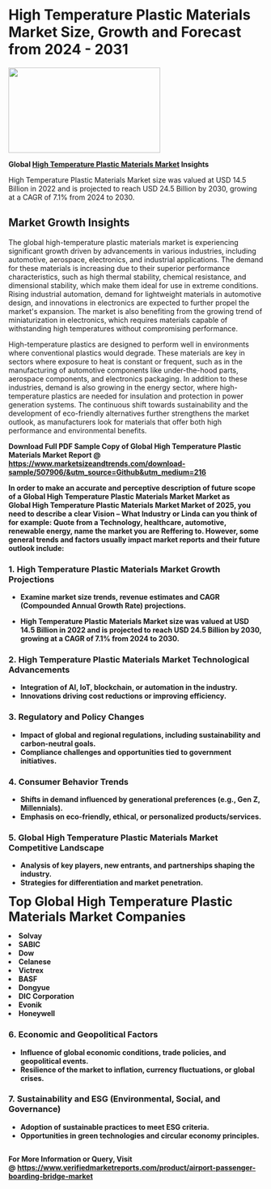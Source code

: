 <H1>High Temperature Plastic Materials Market Size, Growth and Forecast from 2024 - 2031</H1><img class="aligncenter size-medium wp-image-584254" src="https://thirdeyenews.in/wp-content/uploads/2024/09/Global-Market-Research-300x168.jpeg" alt="" width="300" height="168" /><p><strong>Global&nbsp;<a href="https://www.marketsizeandtrends.com/download-sample/507906/&amp;utm_source=Github&utm_medium=216">High Temperature Plastic Materials Market</a> Insights</strong></p><p>High Temperature Plastic Materials Market size was valued at USD 14.5 Billion in 2022 and is projected to reach USD 24.5 Billion by 2030, growing at a CAGR of 7.1% from 2024 to 2030.</p><p><h2>Market Growth Insights</h2> <p>The global high-temperature plastic materials market is experiencing significant growth driven by advancements in various industries, including automotive, aerospace, electronics, and industrial applications. The demand for these materials is increasing due to their superior performance characteristics, such as high thermal stability, chemical resistance, and dimensional stability, which make them ideal for use in extreme conditions. Rising industrial automation, demand for lightweight materials in automotive design, and innovations in electronics are expected to further propel the market's expansion. The market is also benefiting from the growing trend of miniaturization in electronics, which requires materials capable of withstanding high temperatures without compromising performance.</p> <p><strong></strong></p> <p>High-temperature plastics are designed to perform well in environments where conventional plastics would degrade. These materials are key in sectors where exposure to heat is constant or frequent, such as in the manufacturing of automotive components like under-the-hood parts, aerospace components, and electronics packaging. In addition to these industries, demand is also growing in the energy sector, where high-temperature plastics are needed for insulation and protection in power generation systems. The continuous shift towards sustainability and the development of eco-friendly alternatives further strengthens the market outlook, as manufacturers look for materials that offer both high performance and environmental benefits.</p> <p><strong></p><p><span class=""><strong>Download Full PDF Sample Copy of Global High Temperature Plastic Materials Market Report</strong> @ <a href="https://www.marketsizeandtrends.com/download-sample/507906/&amp;utm_source=Github&utm_medium=216" target="_blank">https://www.marketsizeandtrends.com/download-sample/507906/&amp;utm_source=Github&utm_medium=216</a></span></p><p>In order to make an accurate and perceptive description of future scope of a Global&nbsp;High Temperature Plastic Materials Market Market as Global&nbsp;High Temperature Plastic Materials Market Market of 2025, you need to describe a clear Vision &ndash; What Industry or Linda can you think of for example: Quote from a Technology, healthcare, automotive, renewable energy, name the market you are Reffering to. However, some general trends and factors usually impact market reports and their future outlook include:</p><h3>1.&nbsp;<strong>High Temperature Plastic Materials Market Growth Projections</strong></h3><ul><li>Examine market size trends, revenue estimates and CAGR (Compounded Annual Growth Rate) projections.</li><li><p>High Temperature Plastic Materials Market size was valued at USD 14.5 Billion in 2022 and is projected to reach USD 24.5 Billion by 2030, growing at a CAGR of 7.1% from 2024 to 2030.</p></li></ul><h3>2.&nbsp;<strong>High Temperature Plastic Materials Market Technological Advancements</strong></h3><ul><li>Integration of AI, IoT, blockchain, or automation in the industry.</li><li>Innovations driving cost reductions or improving efficiency.</li></ul><h3>3.&nbsp;<strong>Regulatory and Policy Changes</strong></h3><ul><li>Impact of global and regional regulations, including sustainability and carbon-neutral goals.</li><li>Compliance challenges and opportunities tied to government initiatives.</li></ul><h3>4.&nbsp;<strong>Consumer Behavior Trends</strong></h3><ul><li>Shifts in demand influenced by generational preferences (e.g., Gen Z, Millennials).</li><li>Emphasis on eco-friendly, ethical, or personalized products/services.</li></ul><h3>5.&nbsp;<strong>Global High Temperature Plastic Materials Market Competitive Landscape</strong></h3><ul><li>Analysis of key players, new entrants, and partnerships shaping the industry.</li><li>Strategies for differentiation and market penetration.</li></ul><p data-pm-slice="1 1 []"><span style="color: inherit; font-family: inherit; font-size: 25px;">Top Global High Temperature Plastic Materials Market Companies</span></p><div class="" data-test-id=""><p><li>Solvay</li><li> SABIC</li><li> Dow</li><li> Celanese</li><li> Victrex</li><li> BASF</li><li> Dongyue</li><li> DIC Corporation</li><li> Evonik</li><li> Honeywell</li></p></div><h3>6.&nbsp;<strong>Economic and Geopolitical Factors</strong></h3><ul><li>Influence of global economic conditions, trade policies, and geopolitical events.</li><li>Resilience of the market to inflation, currency fluctuations, or global crises.</li></ul><h3>7.&nbsp;<strong>Sustainability and ESG (Environmental, Social, and Governance)</strong></h3><ul><li>Adoption of sustainable practices to meet ESG criteria.</li><li>Opportunities in green technologies and circular economy principles.</li></ul><h2><strong style="font-size: 14px;">For More Information or Query, Visit @&nbsp;</strong><a style="background-color: #ffffff; font-size: 14px;" href="https://www.marketsizeandtrends.com/report/high-temperature-plastic-materials-market/" target="_blank">https://www.verifiedmarketreports.com/product/airport-passenger-boarding-bridge-market</a></h2>
